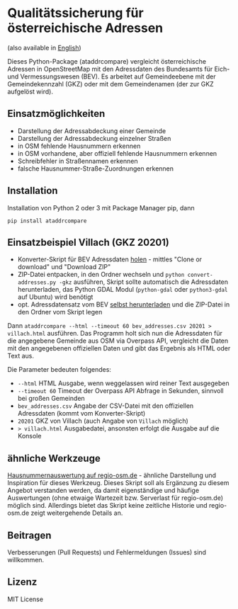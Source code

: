 # Qualitätssicherung für österreichische Adressen

(also available in [English](https://github.com/gmgeo/at-address-compare/blob/master/README.md))

Dieses Python-Package (ataddrcompare) vergleicht österreichische Adressen
in OpenStreetMap mit den Adressdaten des Bundesamts für Eich- und
Vermessungswesen (BEV). Es arbeitet auf Gemeindeebene mit der
Gemeindekennzahl (GKZ) oder mit dem Gemeindenamen (der zur GKZ aufgelöst wird).

## Einsatzmöglichkeiten

* Darstellung der Adressabdeckung einer Gemeinde
* Darstellung der Adressabdeckung einzelner Straßen
* in OSM fehlende Hausnummern erkennen
* in OSM vorhandene, aber offiziell fehlende Hausnummern erkennen
* Schreibfehler in Straßennamen erkennen
* falsche Hausnummer-Straße-Zuordnungen erkennen

## Installation

Installation von Python 2 oder 3 mit Package Manager pip, dann

`pip install ataddrcompare`

## Einsatzbeispiel Villach (GKZ 20201)

* Konverter-Skript für BEV Adressdaten [holen](https://github.com/scubbx/convert-bev-address-data-python) - mittles "Clone or download" und
"Download ZIP"
* ZIP-Datei entpacken, in den Ordner wechseln und `python convert-addresses.py -gkz` ausführen, Skript sollte automatisch die Adressdaten herunterladen, das Python GDAL Modul (`python-gdal` oder `python3-gdal` auf Ubuntu) wird benötigt
* opt. Adressdatensatz vom BEV [selbst herunterladen](http://www.bev.gv.at/portal/page?_pageid=713,2601271&_dad=portal&_schema=PORTAL) und die ZIP-Datei in den Ordner vom Skript legen

Dann `ataddrcompare --html --timeout 60 bev_addresses.csv 20201 > villach.html`
ausführen. Das Programm holt sich nun die Adressdaten für die angegebene
Gemeinde aus OSM via Overpass API, vergleicht die Daten mit den angegebenen
offiziellen Daten und gibt das Ergebnis als HTML oder Text aus.

Die Parameter bedeuten folgendes:

* `--html` HTML Ausgabe, wenn weggelassen wird reiner Text ausgegeben
* `--timeout 60` Timeout der Overpass API Abfrage in Sekunden, sinnvoll bei großen Gemeinden
* `bev_addresses.csv` Angabe der CSV-Datei mit den offiziellen Adressdaten (kommt vom Konverter-Skript)
* `20201` GKZ von Villach (auch Angabe von `Villach` möglich)
* `> villach.html` Ausgabedatei, ansonsten erfolgt die Ausgabe auf die Konsole

## ähnliche Werkzeuge

[Hausnummernauswertung auf regio-osm.de](http://www.regio-osm.de/hausnummerauswertung/) - ähnliche
Darstellung und Inspiration für dieses Werkzeug. Dieses Skript soll als
Ergänzung zu diesem Angebot verstanden werden, da damit eigenständige und
häufige Auswertungen (ohne etwaige Wartezeit bzw. Serverlast für
regio-osm.de) möglich sind. Allerdings bietet das Skript keine zeitliche
Historie und regio-osm.de zeigt weitergehende Details an.

## Beitragen

Verbesserungen (Pull Requests) und Fehlermeldungen (Issues) sind willkommen.

## Lizenz

MIT License
